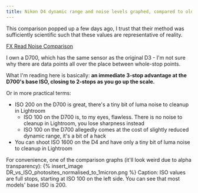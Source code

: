 ```yaml
---
title: Nikon D4 dynamic range and noise levels graphed, compared to older siblings
---
```


This comparison popped up a few days ago, I trust that their method was sufficiently scientific such that these values are representative of reality.

[FX Read Noise Comparison](http://home.comcast.net/~NikonD70/GeneralTopics/Sensors_&_Raw/FX_Read_Noise_Comparison.htm)

I own a D700, which has the same sensor as the original D3 - I'm not sure why there are data points all over the place between whole-stop points.

What I'm reading here is basically: **an immediate 3-stop advantage at the D700's base ISO, closing to 2-stops as you go up the scale.**

Or in more practical terms:

 - ISO 200 on the D700 is great, there's a tiny bit of luma noise to cleanup in Lightroom
     - ISO 100 on the D700 is, to my eyes, flawless. There is no noise to cleanup in Lightroom, you lose sharpness instead
     - ISO 100 on the D700 allegedly comes at the cost of slightly reduced dynamic range, it's a bit of a hack
 - You can shoot ISO 1600 on the D4 and have only a tiny bit of luma noise to cleanup in Lightroom

For convenience, one of the comparison graphs (it'll look weird due to alpha transparency):
{% insert_image DR_vs_ISO_photosites_normalised_to_1micron.png %}
Caption: ISO values are full stops, starting at ISO 100 on the left side. You can see that most models' base ISO is 200.

